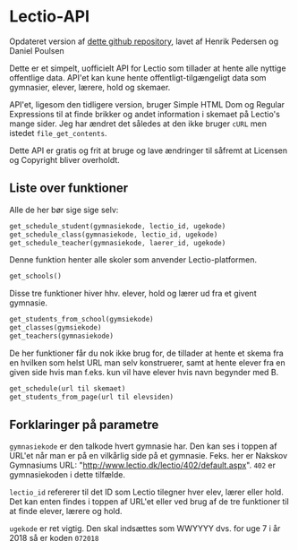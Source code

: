 # Lectio-API

Opdateret version af [dette github repository](https://github.com/HSPDev/lectio), lavet af Henrik Pedersen
og Daniel Poulsen

Dette er et simpelt, uofficielt API for Lectio som tillader at hente alle nyttige offentlige data.
API'et kan kune hente offentligt-tilgængeligt data som gymnasier, elever, lærere, hold og skemaer.

API'et, ligesom den tidligere version, bruger Simple HTML Dom og Regular Expressions til at finde brikker og andet information i skemaet på Lectio's mange sider.
Jeg har ændret det således at den ikke bruger `cURL` men istedet `file_get_contents`.

Dette API er gratis og frit at bruge og lave ændringer til såfremt at Licensen og Copyright bliver overholdt.

## Liste over funktioner

Alle de her bør sige sige selv:
```php
get_schedule_student(gymnasiekode, lectio_id, ugekode)
get_schedule_class(gymnasiekode, lectio_id, ugekode)
get_schedule_teacher(gymnasiekode, laerer_id, ugekode)
```

Denne funktion henter alle skoler som anvender Lectio-platformen.
```php
get_schools()
```
  
Disse tre funktioner hiver hhv. elever, hold og lærer ud fra et givent gymnasie.
```php
get_students_from_school(gymsiekode)
get_classes(gymsiekode)
get_teachers(gymnasiekode)
```

De her funktioner får du nok ikke brug for, de tillader at hente et skema fra en hvilken som helst URL
man selv konstruerer, samt at hente elever fra en given side hvis man f.eks. kun vil have elever
hvis navn begynder med B.
```php
get_schedule(url til skemaet)
get_students_from_page(url til elevsiden)
```

## Forklaringer på parametre
`gymnasiekode` er den talkode hvert gymnasie har. Den kan ses i toppen af URL'et når man er på en 
vilkårlig side på et gymnasie.
Feks. her er Nakskov Gymnasiums URL: "http://www.lectio.dk/lectio/402/default.aspx".
`402` er gymnasiekoden i dette tilfælde.

`lectio_id` refererer til det ID som Lectio tilegner hver elev, lærer eller hold. Det kan enten findes i toppen af URL'et eller ved brug af de tre funktioner til at finde elever, lærere og hold.

`ugekode` er ret vigtig. Den skal indsættes som WWYYYY dvs. for uge 7 i år 2018 så er koden `072018`

